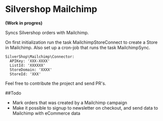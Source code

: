 # Silvershop Mailchimp

**(Work in progres)**

Syncs Silvershop orders with Mailchimp.

On first initialization run the task MailchimpStoreConnect to create a Store in Mailchimp. Also set up a cron-job that runs the task MailchimpSync.

```
SilverShop\Mailchimp\Connector:
  APIKey: 'XXX-XXXX'
  ListId: 'XXXXXX'
  StoreDomain: 'XXXX'
  StoreId: 'XXX'
```

Feel free to contribute the project and send PR's.

##Todo
* Mark orders that was created by a Mailchimp campaign
* Make it possible to signup to newsletter on checkout, and send data to Mailchimp with eCommerce data